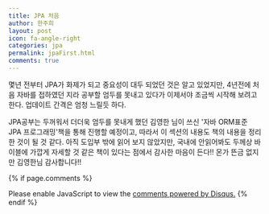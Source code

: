 ```yaml
---
title: JPA 처음
author: 한주희
layout: post
icon: fa-angle-right
categories: jpa
permalink: jpaFirst.html
comments: true
---
```

몇년 전부터 JPA가 화제가 되고 중요성이 대두 되었던 것은 알고 있었지만, 4년전에 처음 자바를 접하였던 지라 공부할
엄두를 못내고 있다가 이제서야 조금씩 시작해 보려고 한다. 업데이트 간격은 엄청 느릴듯 하다.

JPA공부는 두꺼워서 더더욱 엄두를 못내게 했던 김영한 님이 쓰신 '자바 ORM표준 JPA 프로그래밍'책을 통해 진행할 예정이고,
따라서 이 섹션의 내용도 책의 내용을 정리한 것이 될 것 같다. 아직 도입부 밖에 읽어 보지 않았지만, 국내에 안읽어봐도
두께상 바이블에 가깝게 자세할 것 같은 책이 있다는 점에서 감사한 마음이 든다!! 몬가 뜬금 없지만 김영한님 감사합니다!!



{% if page.comments %}
<div id="disqus_thread"></div>
<script>

/**
*  RECOMMENDED CONFIGURATION VARIABLES: EDIT AND UNCOMMENT THE SECTION BELOW TO INSERT DYNAMIC VALUES FROM YOUR PLATFORM OR CMS.
*  LEARN WHY DEFINING THESE VARIABLES IS IMPORTANT: https://disqus.com/admin/universalcode/#configuration-variables*/
/*
var disqus_config = function () {
this.page.url = PAGE_URL;  // Replace PAGE_URL with your page's canonical URL variable
this.page.identifier = PAGE_IDENTIFIER; // Replace PAGE_IDENTIFIER with your page's unique identifier variable
};
*/
(function() { // DON'T EDIT BELOW THIS LINE
var d = document, s = d.createElement('script');
s.src = 'https://juhee-studynote.disqus.com/embed.js';
s.setAttribute('data-timestamp', +new Date());
(d.head || d.body).appendChild(s);
})();
</script>
<noscript>Please enable JavaScript to view the <a href="https://disqus.com/?ref_noscript">comments powered by Disqus.</a></noscript>
{% endif %}
